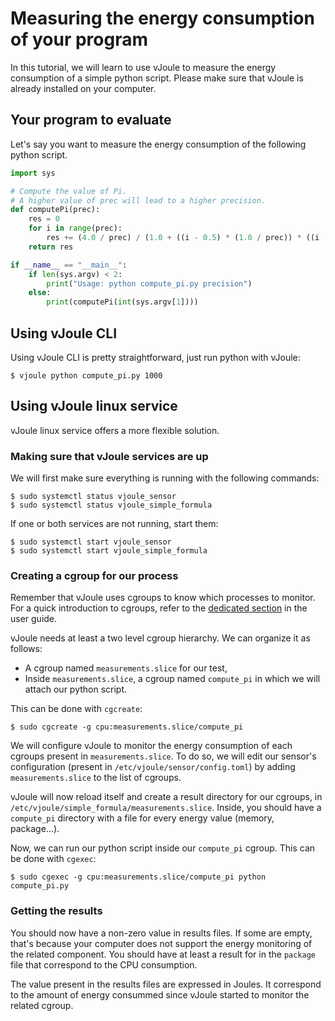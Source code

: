 # Measuring the energy consumption of your program

In this tutorial, we will learn to use vJoule to measure the energy consumption of a simple python script. Please make sure that vJoule is already installed on your computer.

## Your program to evaluate

Let's say you want to measure the energy consumption of the following python script.

```python
import sys

# Compute the value of Pi. 
# A higher value of prec will lead to a higher precision.
def computePi(prec):
    res = 0
    for i in range(prec):
        res += (4.0 / prec) / (1.0 + ((i - 0.5) * (1.0 / prec)) * ((i - 0.5) * (1.0 / prec)))
    return res

if __name__ == "__main__":
    if len(sys.argv) < 2:
        print("Usage: python compute_pi.py precision")
    else:
        print(computePi(int(sys.argv[1])))
```
## Using vJoule CLI

Using vJoule CLI is pretty straightforward, just run python with vJoule:
```
$ vjoule python compute_pi.py 1000  
```

## Using vJoule linux service
vJoule linux service offers a more flexible solution.

### Making sure that vJoule services are up
We will first make sure everything is running with the following commands:
```
$ sudo systemctl status vjoule_sensor
$ sudo systemctl status vjoule_simple_formula
```

If one or both services are not running, start them:
```
$ sudo systemctl start vjoule_sensor
$ sudo systemctl start vjoule_simple_formula
```

### Creating a cgroup for our process
Remember that vJoule uses cgroups to know which processes to monitor. For a quick introduction to cgroups, refer to the [dedicated section](../user_guide/cgroups.md) in the user guide.

vJoule needs at least a two level cgroup hierarchy. We can organize it as follows:
- A cgroup named `measurements.slice` for our test,
- Inside `measurements.slice`, a cgroup named `compute_pi` in which we will attach our python script.

This can be done with `cgcreate`:
```
$ sudo cgcreate -g cpu:measurements.slice/compute_pi
```

We will configure vJoule to monitor the energy consumption of each cgroups present in `measurements.slice`. To do so, we will edit our sensor's configuration (present in `/etc/vjoule/sensor/config.toml`) by adding `measurements.slice` to the list of cgroups. 

vJoule will now reload itself and create a result directory for our cgroups, in `/etc/vjoule/simple_formula/measurements.slice`. Inside, you should have a `compute_pi` directory with a file for every energy value (memory, package...). 

Now, we can run our python script inside our `compute_pi` cgroup. This can be done with `cgexec`:
```
$ sudo cgexec -g cpu:measurements.slice/compute_pi python compute_pi.py
```

### Getting the results
You should now have a non-zero value in results files. If some are empty, that's because your computer does not support the energy monitoring of the related component. You should have at least a result for in the `package` file that correspond to the CPU consumption.

The value present in the results files are expressed in Joules. It correspond to the amount of energy consummed since vJoule started to monitor the related cgroup.